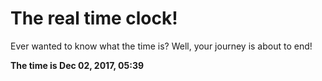 # The real time clock!

Ever wanted to know what the time is? Well, your journey is about to end!

**The time is Dec 02, 2017, 05:39**